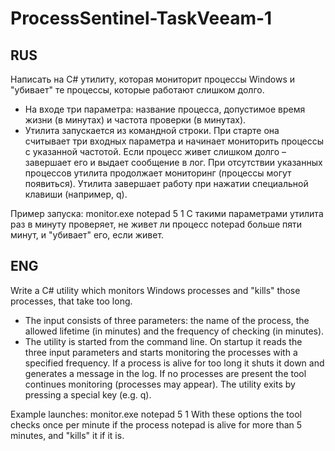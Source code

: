 # ProcessSentinel-TaskVeeam-1

## RUS

Написать на C# утилиту, которая мониторит процессы Windows и &quot;убивает&quot; те процессы,
которые работают слишком долго.
- На входе три параметра: название процесса, допустимое время жизни (в минутах) и частота
проверки (в минутах).
- Утилита запускается из командной строки. При старте она считывает три входных параметра и
начинает мониторить процессы с указанной частотой. Если процесс живет слишком долго –
завершает его и выдает сообщение в лог. При отсутствии указанных процессов утилита
продолжает мониторинг (процессы могут появиться). Утилита завершает работу при нажатии
специальной клавиши (например, q).

Пример запуска:
monitor.exe notepad 5 1
С такими параметрами утилита раз в минуту проверяет, не живет ли процесс notepad больше пяти
минут, и &quot;убивает&quot; его, если живет.

## ENG

Write a C# utility which monitors Windows processes and "kills" those processes, that take too long.
- The input consists of three parameters: the name of the process, the allowed lifetime (in minutes) and the frequency of checking (in minutes).
- The utility is started from the command line. On startup it reads the three input parameters and starts monitoring the processes with a specified frequency. If a process is alive for too long it shuts it down and generates a message in the log. If no processes are present the tool continues monitoring (processes may appear). The utility exits by pressing a special key (e.g. q).

Example launches:
monitor.exe notepad 5 1
With these options the tool checks once per minute if the process notepad is alive for more than 5 minutes, and &quot;kills&quot; it if it is.
